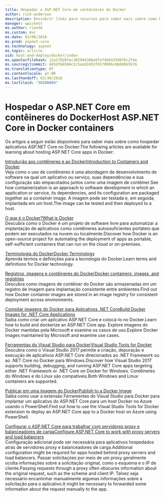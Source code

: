 ```yaml
---
title: Hospedar o ASP.NET Core em contêineres do Docker
author: rick-anderson
description: Descobrir links para recursos para saber mais sobre como hospedar aplicativos ASP.NET Core em contêineres do Docker.
manager: wpickett
ms.author: riande
ms.custom: mvc
ms.date: 01/08/2018
ms.prod: aspnet-core
ms.technology: aspnet
ms.topic: article
uid: host-and-deploy/docker/index
ms.openlocfilehash: 12a179287ec302994380e0faf4b843596f8c2f4e
ms.sourcegitcommit: d45d766504c2c5aad2453f01f089bc6b696b5576
ms.translationtype: HT
ms.contentlocale: pt-BR
ms.lasthandoff: 03/30/2018
ms.locfileid: "30280089"
---
```

# <a name="host-aspnet-core-in-docker-containers"></a><span data-ttu-id="5309e-103">Hospedar o ASP.NET Core em contêineres do Docker</span><span class="sxs-lookup"><span data-stu-id="5309e-103">Host ASP.NET Core in Docker containers</span></span>

<span data-ttu-id="5309e-104">Os artigos a seguir estão disponíveis para saber mais sobre como hospedar aplicativos ASP.NET Core no Docker:</span><span class="sxs-lookup"><span data-stu-id="5309e-104">The following articles are available for learning about hosting ASP.NET Core apps in Docker:</span></span>

[<span data-ttu-id="5309e-105">Introdução aos contêineres e ao Docker</span><span class="sxs-lookup"><span data-stu-id="5309e-105">Introduction to Containers and Docker</span></span>](/dotnet/standard/microservices-architecture/container-docker-introduction/index)  
<span data-ttu-id="5309e-106">Veja como o uso de contêineres é uma abordagem de desenvolvimento de software na qual um aplicativo ou serviço, suas dependências e sua configuração são empacotados juntos como uma imagem de contêiner.</span><span class="sxs-lookup"><span data-stu-id="5309e-106">See how containerization is an approach to software development in which an application or service, its dependencies, and its configuration are packaged together as a container image.</span></span> <span data-ttu-id="5309e-107">A imagem pode ser testada e, em seguida, implantada em um host.</span><span class="sxs-lookup"><span data-stu-id="5309e-107">The image can be tested and then deployed to a host.</span></span>

[<span data-ttu-id="5309e-108">O que é o Docker?</span><span class="sxs-lookup"><span data-stu-id="5309e-108">What is Docker</span></span>](/dotnet/standard/microservices-architecture/container-docker-introduction/docker-defined)  
<span data-ttu-id="5309e-109">Descubra como o Docker é um projeto de software livre para automatizar a implantação de aplicativos como contêineres autossuficientes portáteis que podem ser executados na nuvem ou localmente.</span><span class="sxs-lookup"><span data-stu-id="5309e-109">Discover how Docker is an open-source project for automating the deployment of apps as portable, self-sufficient containers that can run on the cloud or on-premises.</span></span>

[<span data-ttu-id="5309e-110">Terminologia do Docker</span><span class="sxs-lookup"><span data-stu-id="5309e-110">Docker Terminology</span></span>](/dotnet/standard/microservices-architecture/container-docker-introduction/docker-terminology)  
<span data-ttu-id="5309e-111">Aprenda termos e definições para a tecnologia do Docker.</span><span class="sxs-lookup"><span data-stu-id="5309e-111">Learn terms and definitions for Docker technology.</span></span>

[<span data-ttu-id="5309e-112">Registros, imagens e contêineres do Docker</span><span class="sxs-lookup"><span data-stu-id="5309e-112">Docker containers, images, and registries</span></span>](/dotnet/standard/microservices-architecture/container-docker-introduction/docker-containers-images-registries)  
<span data-ttu-id="5309e-113">Descubra como imagens de contêiner do Docker são armazenadas em um registro de imagem para implantação consistente entre ambientes.</span><span class="sxs-lookup"><span data-stu-id="5309e-113">Find out how Docker container images are stored in an image registry for consistent deployment across environments.</span></span>

[<span data-ttu-id="5309e-114">Compilar imagens do Docker para Aplicativos .NET Core</span><span class="sxs-lookup"><span data-stu-id="5309e-114">Build Docker Images for .NET Core Applications</span></span>](/dotnet/articles/core/docker/building-net-docker-images)  
<span data-ttu-id="5309e-115">Saiba como criar um aplicativo ASP.NET Core e colocá-lo no Docker.</span><span class="sxs-lookup"><span data-stu-id="5309e-115">Learn how to build and dockerize an ASP.NET Core app.</span></span> <span data-ttu-id="5309e-116">Explore imagens do Docker mantidas pela Microsoft e examine os casos de uso.</span><span class="sxs-lookup"><span data-stu-id="5309e-116">Explore Docker images maintained by Microsoft and examine use cases.</span></span>

[<span data-ttu-id="5309e-117">Ferramentas do Visual Studio para Docker</span><span class="sxs-lookup"><span data-stu-id="5309e-117">Visual Studio Tools for Docker</span></span>](xref:host-and-deploy/docker/visual-studio-tools-for-docker)  
<span data-ttu-id="5309e-118">Descubra como o Visual Studio 2017 permite a criação, depuração e execução de aplicativos ASP.NET Core direcionados ao .NET Framework ou ao .NET Core no Docker para Windows.</span><span class="sxs-lookup"><span data-stu-id="5309e-118">Discover how Visual Studio 2017 supports building, debugging, and running ASP.NET Core apps targeting either .NET Framework or .NET Core on Docker for Windows.</span></span> <span data-ttu-id="5309e-119">Contêineres do Windows e do Linux são compatíveis.</span><span class="sxs-lookup"><span data-stu-id="5309e-119">Both Windows and Linux containers are supported.</span></span>

[<span data-ttu-id="5309e-120">Publicar em uma imagem do Docker</span><span class="sxs-lookup"><span data-stu-id="5309e-120">Publish to a Docker Image</span></span>](/azure/vs-azure-tools-docker-hosting-web-apps-in-docker)  
<span data-ttu-id="5309e-121">Saiba como usar a extensão Ferramentas do Visual Studio para Docker para implantar um aplicativo do ASP.NET Core para um host Docker no Azure usando o PowerShell.</span><span class="sxs-lookup"><span data-stu-id="5309e-121">Find out how to use the Visual Studio Tools for Docker extension to deploy an ASP.NET Core app to a Docker host on Azure using PowerShell.</span></span>

[<span data-ttu-id="5309e-122">Configurar o ASP.NET Core para trabalhar com servidores proxy e balanceadores de carga</span><span class="sxs-lookup"><span data-stu-id="5309e-122">Configure ASP.NET Core to work with proxy servers and load balancers</span></span>](xref:host-and-deploy/proxy-load-balancer)  
<span data-ttu-id="5309e-123">Configuração adicional pode ser necessária para aplicativos hospedados atrás de servidores proxy e balanceadores de carga.</span><span class="sxs-lookup"><span data-stu-id="5309e-123">Additional configuration might be required for apps hosted behind proxy servers and load balancers.</span></span> <span data-ttu-id="5309e-124">Passar solicitações por meio de um proxy geralmente oculta informações sobre a solicitação original, como o esquema e o IP de cliente.</span><span class="sxs-lookup"><span data-stu-id="5309e-124">Passing requests through a proxy often obscures information about the original request, such as the scheme and client IP.</span></span> <span data-ttu-id="5309e-125">Talvez seja necessário encaminhar manualmente algumas informações sobre a solicitação para o aplicativo.</span><span class="sxs-lookup"><span data-stu-id="5309e-125">It might be necessary to forwarded some information about the request manually to the app.</span></span>
